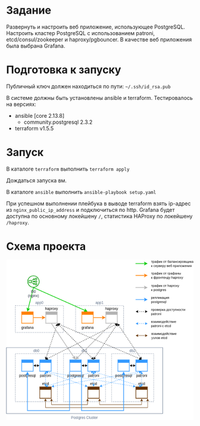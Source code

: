 # Задание

Развернуть и настроить веб приложение, использующее PostgreSQL. Настроить кластер PostgreSQL с использованием patroni, etcd/consul/zookeeper и haproxy/pgbouncer.
В качестве веб приложения была выбрана Grafana.

# Подготовка к запуску

Публичный ключ должен находиться по пути: ```~/.ssh/id_rsa.pub```

В системе должны быть установлены ansible и terraform. Тестировалось на версиях:
- ansible [core 2.13.8]
  - community.postgresql 2.3.2
- terraform v1.5.5

# Запуск

В каталоге ```terraform``` выполнить ```terraform apply```

Дождаться запуска вм.

В каталоге ```ansible``` выполнить ```ansible-playbook setup.yaml```

При успешном выполнении плейбука в выводе terraform взять ip-адрес из ```nginx_public_ip_address``` и подключиться по http. Grafana будет доступна по основному локейшену ```/```, статистика HAProxy по локейшену ```/haproxy```.

# Схема проекта

![Project scheme](img/scheme.png "Project scheme")
